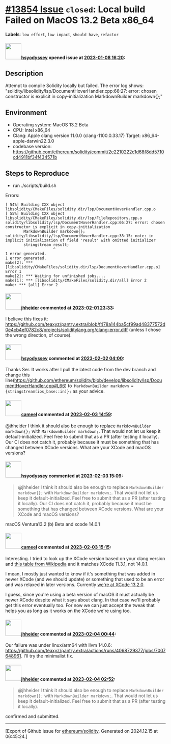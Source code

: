 # [\#13854 Issue](https://github.com/ethereum/solidity/issues/13854) `closed`: Local build Failed on MacOS 13.2 Beta x86_64
**Labels**: `low effort`, `low impact`, `should have`, `refactor`


#### <img src="https://avatars.githubusercontent.com/u/47173566?u=da33e67248b835778a573791e16b8f1d6dc663ef&v=4" width="50">[hsyodyssey](https://github.com/hsyodyssey) opened issue at [2023-01-08 16:20](https://github.com/ethereum/solidity/issues/13854):

<!--## Prerequisites

- First, many thanks for taking part in the community. We really appreciate that.
- We realize there is a lot of information requested here. We ask only that you do your best to provide as much information as possible so we can better help you.
- Support questions are better asked in one of the following locations:
    - [Solidity chat](https://gitter.im/ethereum/solidity)
    - [Stack Overflow](https://ethereum.stackexchange.com/)
- Ensure the issue isn't already reported.
- The issue should be reproducible with the latest solidity version; however, this isn't a hard requirement and being reproducible with an older version is sufficient.

*Delete the above section and the instructions in the sections below before submitting*
-->

## Description

Attempt to compile Solidity locally but failed. The error log shows: "solidity/libsolidity/lsp/DocumentHoverHandler.cpp:66:27: error: chosen constructor is explicit in copy-initialization
        MarkdownBuilder markdown{};"

## Environment

- Operating system: MacOS 13.2 Beta
- CPU: Intel x86_64 
- Clang: Apple clang version 11.0.0 (clang-1100.0.33.17) Target: x86_64-apple-darwin22.3.0
- codebase version: https://github.com/ethereum/solidity/commit/2e2210222c1d68f8dd5710cd4911bf34f434571b

## Steps to Reproduce

- run ./scripts/build.sh

Errors:


```
[ 54%] Building CXX object libsolidity/CMakeFiles/solidity.dir/lsp/DocumentHoverHandler.cpp.o
[ 55%] Building CXX object libsolidity/CMakeFiles/solidity.dir/lsp/FileRepository.cpp.o
solidity/libsolidity/lsp/DocumentHoverHandler.cpp:66:27: error: chosen constructor is explicit in copy-initialization
        MarkdownBuilder markdown{};
solidity/libsolidity/lsp/DocumentHoverHandler.cpp:38:15: note: in implicit initialization of field 'result' with omitted initializer
        stringstream result;
                     ^
1 error generated.
1 error generated.
make[2]: *** [libsolidity/CMakeFiles/solidity.dir/lsp/DocumentHoverHandler.cpp.o] Error 1
make[2]: *** Waiting for unfinished jobs....
make[1]: *** [libsolidity/CMakeFiles/solidity.dir/all] Error 2
make: *** [all] Error 2
```


<!--
Please provide a *minimal* source code example to trigger the bug you have found.
Please also mention any command line flags that are necessary for triggering the bug.
Provide as much information as necessary to reproduce the bug.



```solidity
// Some *minimal* Solidity source code to reproduce the bug.
// ...
```
-->


#### <img src="https://avatars.githubusercontent.com/u/13246308?v=4" width="50">[jhheider](https://github.com/jhheider) commented at [2023-02-01 23:33](https://github.com/ethereum/solidity/issues/13854#issuecomment-1412905343):

I believe this fixes it: https://github.com/teaxyz/pantry.extra/blob/f478a144ba5cf99ad48377572d0e4cb4ef0782c8/projects/soliditylang.org/clang-error.diff (unless I chose the wrong direction, of course).

#### <img src="https://avatars.githubusercontent.com/u/47173566?u=da33e67248b835778a573791e16b8f1d6dc663ef&v=4" width="50">[hsyodyssey](https://github.com/hsyodyssey) commented at [2023-02-02 04:00](https://github.com/ethereum/solidity/issues/13854#issuecomment-1413119417):

Thanks Ser. It works after I pull the latest code from the dev branch and change this line(https://github.com/ethereum/solidity/blob/develop/libsolidity/lsp/DocumentHoverHandler.cpp#L66) to` MarkdownBuilder markdown = {stringstream(ios_base::in)};` as your advice.

#### <img src="https://avatars.githubusercontent.com/u/137030?v=4" width="50">[cameel](https://github.com/cameel) commented at [2023-02-03 14:59](https://github.com/ethereum/solidity/issues/13854#issuecomment-1415991773):

@jhheider I think it should also be enough to replace `MarkdownBuilder markdown{};` with `MarkdownBuilder markdown;`. That would not let us keep it default-initialized. Feel free to submit that as a PR (after testing it locally). Our CI does not catch it, probably because it must be something that has changed between XCode versions. What are your XCode and macOS versions?

#### <img src="https://avatars.githubusercontent.com/u/47173566?u=da33e67248b835778a573791e16b8f1d6dc663ef&v=4" width="50">[hsyodyssey](https://github.com/hsyodyssey) commented at [2023-02-03 15:09](https://github.com/ethereum/solidity/issues/13854#issuecomment-1416003557):

> @jhheider I think it should also be enough to replace `MarkdownBuilder markdown{};` with `MarkdownBuilder markdown;`. That would not let us keep it default-initialized. Feel free to submit that as a PR (after testing it locally). Our CI does not catch it, probably because it must be something that has changed between XCode versions. What are your XCode and macOS versions?

macOS Ventura13.2 (b) Beta and xcode 14.0.1

#### <img src="https://avatars.githubusercontent.com/u/137030?v=4" width="50">[cameel](https://github.com/cameel) commented at [2023-02-03 15:15](https://github.com/ethereum/solidity/issues/13854#issuecomment-1416012245):

Interesting. I tried to look up the XCode version based on your clang version and [this table from Wikipedia](https://en.wikipedia.org/wiki/Xcode#Xcode_11.0_-_14.x_(since_SwiftUI_framework)_2) and it matches XCode 11.3.1, not 14.0.1.

I mean, I mostly just wanted to know if it's something that was added in newer XCode (and we should update) or something that used to be an error and was relaxed in later versions. Currently [we're at XCode 13.2.0](https://github.com/ethereum/solidity/blob/v0.8.18/.circleci/config.yml#L385).

I guess, since you're using a beta version of macOS it must actually be newer XCode despite what it says about clang. In that case we'll probably get this error eventually too. For now we can just accept the tweak that helps you as long as it works on the XCode we're using too.

#### <img src="https://avatars.githubusercontent.com/u/13246308?v=4" width="50">[jhheider](https://github.com/jhheider) commented at [2023-02-04 00:44](https://github.com/ethereum/solidity/issues/13854#issuecomment-1416563728):

Our failure was under linux/arm64 with llvm 14.0.6: https://github.com/teaxyz/pantry.extra/actions/runs/4068729377/jobs/7007648961. I'll try the minimalist fix.

#### <img src="https://avatars.githubusercontent.com/u/13246308?v=4" width="50">[jhheider](https://github.com/jhheider) commented at [2023-02-04 02:52](https://github.com/ethereum/solidity/issues/13854#issuecomment-1416641338):

> @jhheider I think it should also be enough to replace `MarkdownBuilder markdown{};` with `MarkdownBuilder markdown;`. That would not let us keep it default-initialized. Feel free to submit that as a PR (after testing it locally).

confirmed and submitted.


-------------------------------------------------------------------------------



[Export of Github issue for [ethereum/solidity](https://github.com/ethereum/solidity). Generated on 2024.12.15 at 06:45:24.]
